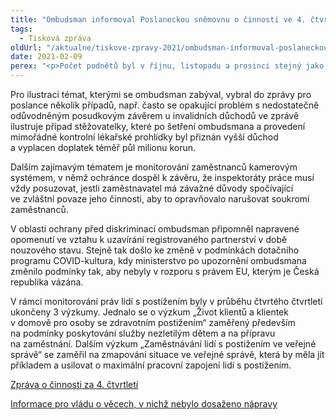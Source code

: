 ```yaml
---
title: "Ombudsman informoval Poslaneckou sněmovnu o činnosti ve 4. čtvrtletí 2020"
tags:
  - Tisková zpráva
oldUrl: "/aktualne/tiskove-zpravy-2021/ombudsman-informoval-poslaneckou-snemovnu-o-cinnosti-ve-4-ctvrtleti-2020"
date: 2021-02-09
perex: "<p>Počet podnětů byl v říjnu, listopadu a prosinci stejný jako v předešlém roce a potvrdil, že se na problémech lidí s úřady příliš neprojevilo ani určité utlumení života společnosti a opatření proti šíření nákazy COVID-19. Lidé stále hledali pomoc ombudsmana především v oblasti sociálního zabezpečení, v oblasti staveb, činnosti Vězeňské služby ČR, orgánů sociálně-právní ochrany dětí a správy daní. V 75 případech lidé namítali nerovné zacházení, z toho ve 41 případech z důvodů zakázaných antidiskriminačním zákonem. Ve 4. čtvrtletí se s ohledem na prevenci šíření nákazy COVID-19 neprováděly systematické návštěvy zařízení, s výjimkou karanténních prostor v Zařízení pro zajištění cizinců Bělá-Jezová.</p>"
---
```


<!-- imported from the old website -->

<p>Pro ilustraci témat, kterými se ombudsman zabýval, vybral do zprávy pro poslance několik případů, např. často se opakující problém s nedostatečně odůvodněným posudkovým závěrem u invalidních důchodů ve zprávě ilustruje případ stěžovatelky, které po šetření ombudsmana a provedení mimořádné kontrolní lékařské prohlídky byl přiznán vyšší důchod a vyplacen doplatek téměř půl milionu korun.</p> <p>Dalším zajímavým tématem je monitorování zaměstnanců kamerovým systémem, v němž ochránce dospěl k závěru, že inspektoráty práce musí vždy posuzovat, jestli zaměstnavatel má závažné důvody spočívající ve zvláštní povaze jeho činnosti, aby to opravňovalo narušovat soukromí zaměstnanců.</p> <p>V oblasti ochrany před diskriminací ombudsman připomněl napravené opomenutí ve vztahu k uzavírání registrovaného partnerství v době nouzového stavu. Stejně tak došlo ke změně v podmínkách dotačního programu COVID-kultura, kdy ministerstvo po upozornění ombudsmana změnilo podmínky tak, aby nebyly v rozporu s právem EU, kterým je Česká republika vázána. </p><p> V rámci monitorování práv lidí s postižením byly v průběhu čtvrtého čtvrtletí ukončeny 3 výzkumy. Jednalo se o výzkum „Život klientů a klientek v domově pro osoby se zdravotním postižením“ zaměřený především na podmínky poskytování služby nezletilým dětem a na přípravu na zaměstnání. Dalším výzkum „Zaměstnávání lidí s postižením ve veřejné správě“ se zaměřil na zmapování situace ve veřejné správě, která by měla jít příkladem a usilovat o maximální pracovní zapojení lidí s postižením.</p><p><a href="/uploads-import/zpravy_pro_poslaneckou_snemovnu/Ctvrtletky/2020/2020-IV-Q.pdf" target="_blank">Zpráva o činnosti za 4. čtvrtletí</a></p><p><a href="/uploads-import/zpravy_pro_poslaneckou_snemovnu/Ctvrtletky/2020/2020-IV-Q-sankce.pdf" target="_blank">Informace pro vládu o věcech, v nichž nebylo dosaženo nápravy</a></p><p></p>
